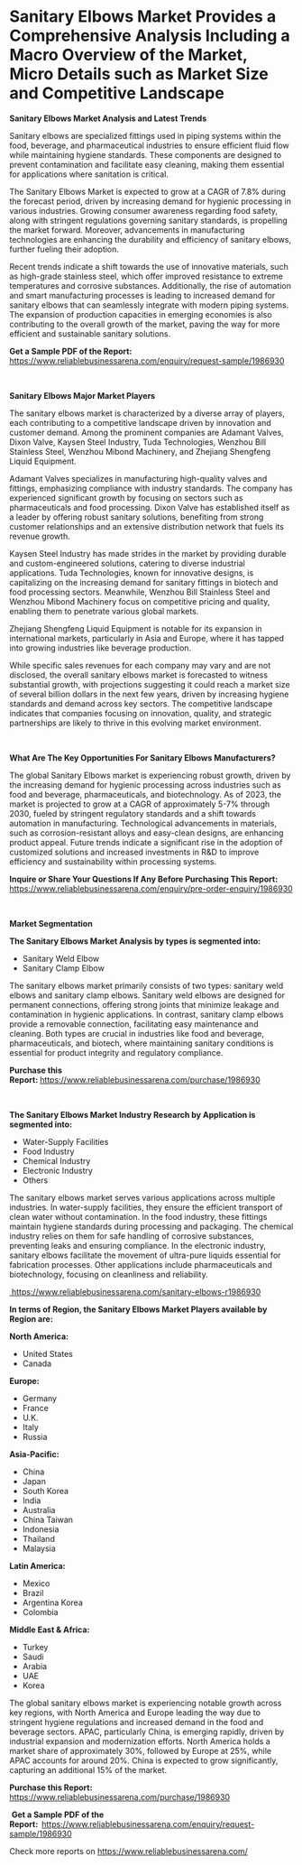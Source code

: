 <p><h1>Sanitary Elbows Market Provides a Comprehensive Analysis Including a Macro Overview of the Market, Micro Details such as Market Size and Competitive Landscape</h1></p><p><strong>Sanitary Elbows Market Analysis and Latest Trends</strong></p>
<p><p>Sanitary elbows are specialized fittings used in piping systems within the food, beverage, and pharmaceutical industries to ensure efficient fluid flow while maintaining hygiene standards. These components are designed to prevent contamination and facilitate easy cleaning, making them essential for applications where sanitation is critical.</p><p>The Sanitary Elbows Market is expected to grow at a CAGR of 7.8% during the forecast period, driven by increasing demand for hygienic processing in various industries. Growing consumer awareness regarding food safety, along with stringent regulations governing sanitary standards, is propelling the market forward. Moreover, advancements in manufacturing technologies are enhancing the durability and efficiency of sanitary elbows, further fueling their adoption.</p><p>Recent trends indicate a shift towards the use of innovative materials, such as high-grade stainless steel, which offer improved resistance to extreme temperatures and corrosive substances. Additionally, the rise of automation and smart manufacturing processes is leading to increased demand for sanitary elbows that can seamlessly integrate with modern piping systems. The expansion of production capacities in emerging economies is also contributing to the overall growth of the market, paving the way for more efficient and sustainable sanitary solutions.</p></p>
<p><strong>Get a Sample PDF of the Report:&nbsp;</strong> <a href="https://www.reliablebusinessarena.com/enquiry/request-sample/1986930?utm_campaign=2336&utm_medium=2&utm_source=Github&utm_content=ia&utm_term=20022025&utm_id=sanitary-elbows">https://www.reliablebusinessarena.com/enquiry/request-sample/1986930</a></p>
<p>&nbsp;</p>
<p><strong>Sanitary Elbows Major Market Players</strong></p>
<p><p>The sanitary elbows market is characterized by a diverse array of players, each contributing to a competitive landscape driven by innovation and customer demand. Among the prominent companies are Adamant Valves, Dixon Valve, Kaysen Steel Industry, Tuda Technologies, Wenzhou Bill Stainless Steel, Wenzhou Mibond Machinery, and Zhejiang Shengfeng Liquid Equipment.</p><p>Adamant Valves specializes in manufacturing high-quality valves and fittings, emphasizing compliance with industry standards. The company has experienced significant growth by focusing on sectors such as pharmaceuticals and food processing. Dixon Valve has established itself as a leader by offering robust sanitary solutions, benefiting from strong customer relationships and an extensive distribution network that fuels its revenue growth. </p><p>Kaysen Steel Industry has made strides in the market by providing durable and custom-engineered solutions, catering to diverse industrial applications. Tuda Technologies, known for innovative designs, is capitalizing on the increasing demand for sanitary fittings in biotech and food processing sectors. Meanwhile, Wenzhou Bill Stainless Steel and Wenzhou Mibond Machinery focus on competitive pricing and quality, enabling them to penetrate various global markets.</p><p>Zhejiang Shengfeng Liquid Equipment is notable for its expansion in international markets, particularly in Asia and Europe, where it has tapped into growing industries like beverage production.</p><p>While specific sales revenues for each company may vary and are not disclosed, the overall sanitary elbows market is forecasted to witness substantial growth, with projections suggesting it could reach a market size of several billion dollars in the next few years, driven by increasing hygiene standards and demand across key sectors. The competitive landscape indicates that companies focusing on innovation, quality, and strategic partnerships are likely to thrive in this evolving market environment.</p></p>
<p>&nbsp;</p>
<p><strong>What Are The Key Opportunities For Sanitary Elbows Manufacturers?</strong></p>
<p><p>The global Sanitary Elbows market is experiencing robust growth, driven by the increasing demand for hygienic processing across industries such as food and beverage, pharmaceuticals, and biotechnology. As of 2023, the market is projected to grow at a CAGR of approximately 5-7% through 2030, fueled by stringent regulatory standards and a shift towards automation in manufacturing. Technological advancements in materials, such as corrosion-resistant alloys and easy-clean designs, are enhancing product appeal. Future trends indicate a significant rise in the adoption of customized solutions and increased investments in R&D to improve efficiency and sustainability within processing systems.</p></p>
<p><strong>Inquire or Share Your Questions If Any Before Purchasing This Report:</strong> <a href="https://www.reliablebusinessarena.com/enquiry/pre-order-enquiry/1986930?utm_campaign=2336&utm_medium=2&utm_source=Github&utm_content=ia&utm_term=20022025&utm_id=sanitary-elbows">https://www.reliablebusinessarena.com/enquiry/pre-order-enquiry/1986930</a></p>
<p>&nbsp;</p>
<p><strong>Market Segmentation</strong></p>
<p><strong>The Sanitary Elbows Market Analysis by types is segmented into:</strong></p>
<p><ul><li>Sanitary Weld Elbow</li><li>Sanitary Clamp Elbow</li></ul></p>
<p><p>The sanitary elbows market primarily consists of two types: sanitary weld elbows and sanitary clamp elbows. Sanitary weld elbows are designed for permanent connections, offering strong joints that minimize leakage and contamination in hygienic applications. In contrast, sanitary clamp elbows provide a removable connection, facilitating easy maintenance and cleaning. Both types are crucial in industries like food and beverage, pharmaceuticals, and biotech, where maintaining sanitary conditions is essential for product integrity and regulatory compliance.</p></p>
<p><strong>Purchase this Report:&nbsp;</strong><a href="https://www.reliablebusinessarena.com/purchase/1986930?utm_campaign=2336&utm_medium=2&utm_source=Github&utm_content=ia&utm_term=20022025&utm_id=sanitary-elbows">https://www.reliablebusinessarena.com/purchase/1986930</a></p>
<p>&nbsp;</p>
<p><strong>The Sanitary Elbows Market Industry Research by Application is segmented into:</strong></p>
<p><ul><li>Water-Supply Facilities</li><li>Food Industry</li><li>Chemical Industry</li><li>Electronic Industry</li><li>Others</li></ul></p>
<p><p>The sanitary elbows market serves various applications across multiple industries. In water-supply facilities, they ensure the efficient transport of clean water without contamination. In the food industry, these fittings maintain hygiene standards during processing and packaging. The chemical industry relies on them for safe handling of corrosive substances, preventing leaks and ensuring compliance. In the electronic industry, sanitary elbows facilitate the movement of ultra-pure liquids essential for fabrication processes. Other applications include pharmaceuticals and biotechnology, focusing on cleanliness and reliability.</p></p>
<p><a href="https://www.reliablebusinessarena.com/sanitary-elbows-r1986930?utm_campaign=2336&utm_medium=2&utm_source=Github&utm_content=ia&utm_term=20022025&utm_id=sanitary-elbows">&nbsp;https://www.reliablebusinessarena.com/sanitary-elbows-r1986930</a></p>
<p><strong>In terms of Region, the Sanitary Elbows Market Players available by Region are:</strong></p>
<p>
    <p> <strong> North America: </strong>
        <ul>
            <li>United States</li>
            <li>Canada</li>
        </ul>
        </p> 
    <p> <strong> Europe: </strong>
        <ul>
            <li>Germany</li>
            <li>France</li>
            <li>U.K.</li>
            <li>Italy</li>
            <li>Russia</li>
        </ul>
        </p> 
    <p> <strong> Asia-Pacific: </strong>
        <ul>
            <li>China</li>
            <li>Japan</li>
            <li>South Korea</li>
            <li>India</li>
            <li>Australia</li>
            <li>China Taiwan</li>
            <li>Indonesia</li>
            <li>Thailand</li>
            <li>Malaysia</li>
        </ul>
        </p> 
    <p> <strong> Latin America: </strong>
        <ul>
            <li>Mexico</li>
            <li>Brazil</li>
            <li>Argentina Korea</li>
            <li>Colombia</li>
        </ul>
        </p> 
    <p> <strong> Middle East & Africa: </strong>
        <ul>
            <li>Turkey</li>
            <li>Saudi</li>
            <li>Arabia</li>
            <li>UAE</li>
            <li>Korea</li>
        </ul>
    </p>
    </p>
<p><p>The global sanitary elbows market is experiencing notable growth across key regions, with North America and Europe leading the way due to stringent hygiene regulations and increased demand in the food and beverage sectors. APAC, particularly China, is emerging rapidly, driven by industrial expansion and modernization efforts. North America holds a market share of approximately 30%, followed by Europe at 25%, while APAC accounts for around 20%. China is expected to grow significantly, capturing an additional 15% of the market.</p></p>
<p><strong>Purchase this Report: </strong><a href="https://www.reliablebusinessarena.com/purchase/1986930?utm_campaign=2336&utm_medium=2&utm_source=Github&utm_content=ia&utm_term=20022025&utm_id=sanitary-elbows">https://www.reliablebusinessarena.com/purchase/1986930</a></p>
<p>&nbsp;<strong>Get a Sample PDF of the Report:&nbsp;&nbsp;</strong><a href="https://www.reliablebusinessarena.com/enquiry/request-sample/1986930?utm_campaign=2336&utm_medium=2&utm_source=Github&utm_content=ia&utm_term=20022025&utm_id=sanitary-elbows">https://www.reliablebusinessarena.com/enquiry/request-sample/1986930</a></p>
<p><strong></strong></p>
<p>Check more reports on <a href="https://www.reliablebusinessarena.com/?utm_campaign=2336&utm_medium=2&utm_source=Github&utm_content=ia&utm_term=20022025&utm_id=sanitary-elbows">https://www.reliablebusinessarena.com/</a></p>